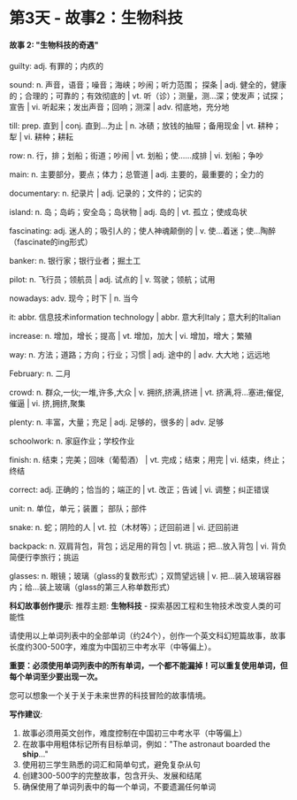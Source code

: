 # 第3天 - 故事2：生物科技

#### 故事 2: "生物科技的奇遇"

guilty: adj. 有罪的；内疚的

sound: n. 声音，语音；噪音；海峡；吵闹；听力范围； 探条 | adj. 健全的，健康的；合理的；可靠的；有效彻底的 | vt. 听（诊）；测量，测…深；使发声；试探；宣告 | vi. 听起来；发出声音；回响；测深 | adv. 彻底地，充分地

till: prep. 直到 | conj. 直到...为止 | n.  冰碛；放钱的抽屉；备用现金 | vt. 耕种；犁 | vi. 耕种；耕耘

row: n. 行，排；划船；街道；吵闹 | vt. 划船；使……成排 | vi. 划船；争吵

main: n. 主要部分，要点；体力；总管道 | adj. 主要的，最重要的；全力的

documentary: n. 纪录片 | adj. 记录的；文件的；记实的

island: n. 岛；岛屿；安全岛；岛状物 | adj. 岛的 | vt. 孤立；使成岛状

fascinating: adj. 迷人的；吸引人的；使人神魂颠倒的 | v. 使…着迷；使…陶醉（fascinate的ing形式）

banker: n. 银行家；银行业者；掘土工

pilot: n. 飞行员；领航员 | adj. 试点的 | v. 驾驶；领航；试用

nowadays: adv. 现今；时下 | n. 当今

it: abbr. 信息技术information technology | abbr. 意大利Italy；意大利的Italian

increase: n. 增加，增长；提高 | vt. 增加，加大 | vi. 增加，增大；繁殖

way: n. 方法；道路；方向；行业；习惯 | adj. 途中的 | adv. 大大地；远远地

February: n. 二月

crowd: n. 群众,一伙;一堆,许多,大众 | v. 拥挤,挤满,挤进 | vt. 挤满,将...塞进;催促,催逼 | vi. 挤,拥挤,聚集

plenty: n. 丰富，大量；充足 | adj. 足够的，很多的 | adv. 足够

schoolwork: n. 家庭作业；学校作业

finish: n. 结束；完美；回味（葡萄酒） | vt. 完成；结束；用完 | vi. 结束，终止；终结

correct: adj. 正确的；恰当的；端正的 | vt. 改正；告诫 | vi. 调整；纠正错误

unit: n. 单位，单元；装置； 部队；部件

snake: n. 蛇；阴险的人 | vt. 拉（木材等）；迂回前进 | vi. 迂回前进

backpack: n. 双肩背包，背包；远足用的背包 | vt. 挑运；把…放入背包 | vi. 背负简便行李旅行；挑运

glasses: n.  眼镜；玻璃（glass的复数形式）；双筒望远镜 | v. 把…装入玻璃容器内；给…装上玻璃（glass的第三人称单数形式）

**科幻故事创作提示**:
推荐主题: **生物科技** - 探索基因工程和生物技术改变人类的可能性

请使用以上单词列表中的全部单词（约24个），创作一个英文科幻短篇故事，故事长度约300-500字，难度为中国初三中考水平（中等偏上）。

**重要：必须使用单词列表中的所有单词，一个都不能漏掉！可以重复使用单词，但每个单词至少要出现一次。**

您可以想象一个关于关于未来世界的科技冒险的故事情境。

**写作建议**: 
1. 故事必须用英文创作，难度控制在中国初三中考水平（中等偏上）
2. 在故事中用粗体标记所有目标单词，例如："The astronaut boarded the **ship**..."
3. 使用初三学生熟悉的词汇和简单句式，避免复杂从句
4. 创建300-500字的完整故事，包含开头、发展和结尾
5. 确保使用了单词列表中的每一个单词，不要遗漏任何单词
